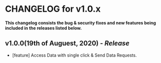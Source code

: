 # CHANGELOG for v1.0.x

#### This changelog consists the bug & security fixes and new features being included in the releases listed below.

## **v1.0.0(19th of Auguest, 2020)** - _Release_

- [feature] Access Data with single click & Send Data Requests.
